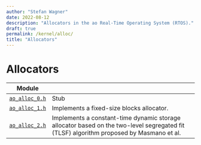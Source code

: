 ```yaml
---
author: "Stefan Wagner"
date: 2022-08-12
description: "Allocators in the ao Real-Time Operating System (RTOS)."
draft: true
permalink: /kernel/alloc/
title: "Allocators"
---
```


# Allocators

| Module | |
|--------|-|
| [`ao_alloc_0.h`](alloc-0.md) | Stub |
| [`ao_alloc_1.h`](alloc-1.md) | Implements a fixed-size blocks allocator. |
| [`ao_alloc_2.h`](alloc-2.md) | Implements a constant-time dynamic storage allocator based on the two-level segregated fit (TLSF) algorithm proposed by Masmano et al. |
